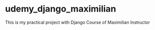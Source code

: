 # udemy_django_maximilian
This is my practical project with Django Course of Maximilian Instructor 
